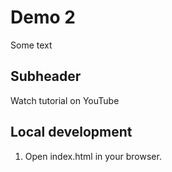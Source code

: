 # Demo 2

Some text

## Subheader

Watch tutorial on YouTube

## Local development

1. Open index.html in your browser.
